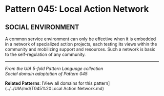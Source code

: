 # Pattern 045: Local Action Network

## SOCIAL ENVIRONMENT

A common service environment can only be effective when it is embedded in a network of specialized action projects, each testing its views within the community and mobilizing support and resources. Such a network is basic to the self-regulation of any community.

---

*From the UIA 5-fold Pattern Language collection*  
*Social domain adaptation of Pattern 045*

**Related Patterns**: [View all domains for this pattern](../../UIA/md/T045%20Local Action Network.md)
